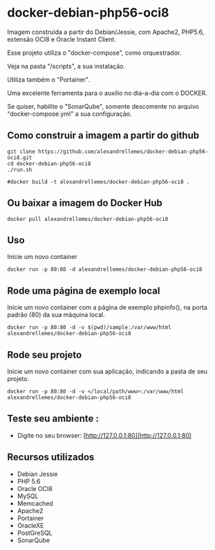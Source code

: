# docker-debian-php56-oci8

Imagem construida a partir do Debian/Jessie, com Apache2, PHP5.6, extensão OCI8 e Oracle Instant Client.

Esse projeto utiliza o "docker-compose", como orquestrador.

Veja na pasta "/scripts", a sua instalação.
 
Utiliza também o "Portainer".

Uma excelente ferramenta para o auxílio no dia-a-dia com o DOCKER.
 
Se quiser, habilite o "SonarQube", somente descomente no arquivo "docker-compose.yml" a sua configuração.


## Como construir a imagem a partir do github

    git clone https://github.com/alexandrellemes/docker-debian-php56-oci8.git
    cd docker-debian-php56-oci8
    ./run.sh
    
    #docker build -t alexandrellemes/docker-debian-php56-oci8 .

## Ou baixar a imagem do Docker Hub

    docker pull alexandrellemes/docker-debian-php56-oci8

## Uso

Inicie um novo container


    docker run -p 80:80 -d alexandrellemes/docker-debian-php56-oci8

## Rode uma página de exemplo local

Inicie um novo container com a página de exemplo  phpinfo(), na porta padrão (80) da sua máquina local.


    docker run -p 80:80 -d -v $(pwd)/sample:/var/www/html alexandrellemes/docker-debian-php56-oci8

## Rode seu projeto

Inicie um novo container com sua aplicação, indicando a pasta de seu projeto.


    docker run -p 80:80 -d -v </local/path/www>:/var/www/html alexandrellemes/docker-debian-php56-oci8

## Teste seu ambiente :

* Digite no seu browser: [http://127.0.0.1:80](http://127.0.0.1:80)

## Recursos utilizados

- Debian Jessie
- PHP 5.6
- Oracle OCI8
- MySQL
- Memcached
- Apache2
- Portainer
- OracleXE
- PostGreSQL
- SonarQube

